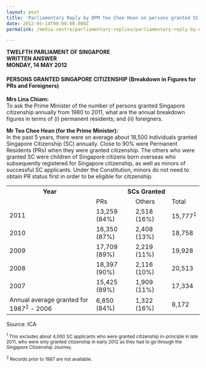 ```yaml
---
layout: post
title: 'Parliamentary Reply by DPM Teo Chee Hean on persons granted SC'
date: 2012-05-14T00:00:00.000Z
permalink: /media-centre/parliamentary-replies/parliamentary-reply-by-dpm-teo-chee-hean-on-persons-granted-sc

---
```



**TWELFTH PARLIAMENT OF SINGAPORE  
WRITTEN ANSWER   
MONDAY, 14 MAY 2012**   
       
#### **PERSONS GRANTED SINGAPORE CITIZENSHIP  (Breakdown in Figures for PRs and Foreigners)**

**Mrs Lina Chiam:**  
To ask the Prime Minister of the number of persons granted Singapore citizenship annually from 1980 to 2011, what are the annual breakdown figures in terms of (i) permanent residents; and (ii) foreigners.

**Mr Teo Chee Hean (for the Prime Minister):**  
In the past 5 years, there were on average about 18,500 individuals granted Singapore Citizenship (SC) annually. Close to 90% were Permanent Residents (PRs) when they were granted citizenship. The others who were granted SC were children of Singapore citizens born overseas who subsequently registered for Singapore citizenship, as well as minors of successful SC applicants. Under the Constitution, minors do not need to obtain PR status first in order to be eligible for citizenship.

<table class="table-h">
  <tr>
    <th>Year</th>
    <th colspan="3">SCs Granted</th>
  </tr>
  <tr>
    <td> </td>
    <td>PRs</td>
    <td>Others</td>
    <td>Total</td>
  </tr>
  
  <tr>
    <td>2011</td>
    <td>13,259 (84%)</td>
    <td>2,518 (16%)</td>
    <td>15,777<sup>1</sup></td>
  </tr>
  
  <tr>
    <td>2010</td>
    <td>16,350 (87%)</td>
    <td>2,408 (13%)</td>
    <td>18,758</td>
  </tr>
  
  <tr>
    <td>2009</td>
    <td>17,709 (89%)</td>
    <td>2,219 (11%)</td>
    <td>19,928</td>
  </tr>
  
  <tr>
    <td>2008</td>
    <td>18,397 (90%)</td>
    <td>2,116 (10%)</td>
    <td>20,513</td>
  </tr>
  
  <tr>
    <td>2007</td>
    <td>15,425 (89%)</td>
    <td>1,909 (11%)</td>
    <td>17,334</td>
  </tr>
  
   <tr>
    <td>Annual average granted for 1987<sup>2</sup> - 2006</td>
    <td>6,850 (84%)</td>
    <td>1,322 (16%)</td>
    <td>8,172</td>
  </tr>
  
</table>


Source: ICA

<sub><sup>1</sup> This excludes about 4,000 SC applicants who were granted citizenship in-principle in late 2011, who were only granted citizenship in early 2012 as they had to go through the Singapore Citizenship Journey.</sub>

<sub><sup>2</sup> Records prior to 1987 are not available.<sub>

